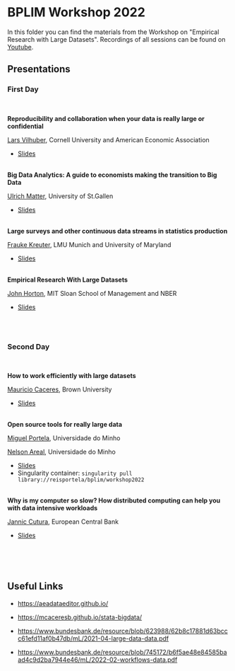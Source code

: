# BPLIM Workshop 2022

In this folder you can find the materials from the Workshop on "Empirical Research with Large Datasets".
Recordings of all sessions can be found on [Youtube](https://www.youtube.com/watch?v=ufmy_X3uBak&list=PLdcNmwWYeA7WpiJLAvFke0Z6Ijrn8S5p4).


## Presentations

### First Day

<br/>

**Reproducibility and collaboration when your data is really large or confidential**

[Lars Vilhuber](https://www.vilhuber.com/lars/), Cornell University and American Economic Association

- [Slides](https://larsvilhuber.github.io/reproducibility-confidential-bigdata-bplim/) <br/><br/>

**Big Data Analytics: A guide to economists making the transition to Big Data**

[Ulrich Matter](https://umatter.github.io/), University of St.Gallen

- [Slides](https://github.com/BPLIM/Workshops/blob/master/BPLIM2022/Day1_02_Ulrich_Matter.pdf) <br/><br/>

**Large surveys and other continuous data streams in statistics production**

[Frauke Kreuter](https://jpsm.umd.edu/facultyprofile/kreuter/frauke), LMU Munich and University of Maryland

- [Slides](https://github.com/BPLIM/Workshops/blob/master/BPLIM2022/Day1_03_Frauke_Kreuter.pdf) <br/><br/>

**Empirical Research With Large Datasets**

[John Horton](https://john-joseph-horton.com/), MIT Sloan School of Management and NBER

- [Slides](https://docs.google.com/presentation/d/1MU1iEZdv_vsxSMs7d-mVLfvmuNQlun9xpJ9AbFDsCdk/edit#slide=id.p) <br/><br/>

<br/>

### Second Day

<br/>

**How to work efficiently with large datasets** 

[Mauricio Caceres](https://mcaceresb.github.io/), Brown University

- [Slides](https://github.com/BPLIM/Workshops/blob/master/BPLIM2022/Day2_01_Mauricio_Caceres.pdf) <br/><br/>


**Open source tools for really large data**

[Miguel Portela](http://www1.eeg.uminho.pt/economia/mangelo/), Universidade do Minho

[Nelson Areal](https://nelsonareal.net/), Universidade do Minho

- [Slides](https://nareal.net/bplim2022) 
- Singularity container: `singularity pull library://reisportela/bplim/workshop2022` <br/><br/>

**Why is my computer so slow? How distributed computing can help you with data intensive workloads**

[Jannic Cutura](https://janniccutura.net/), European Central Bank

- [Slides](https://github.com/BPLIM/Workshops/blob/master/BPLIM2022/Day2_03_Jannic_Cutura.pdf) <br/><br/>

<br/><br/>

## Useful Links

- https://aeadataeditor.github.io/

- https://mcaceresb.github.io/stata-bigdata/

- https://www.bundesbank.de/resource/blob/623988/62b8c17881d63bccc61efd11af0b47db/mL/2021-04-large-data-data.pdf

- https://www.bundesbank.de/resource/blob/745172/b6f5ae48e84585baad4c9d2ba7944e46/mL/2022-02-workflows-data.pdf










